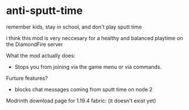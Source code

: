 # anti-sputt-time
remember kids, stay in school, and don't play sputt time

i think this mod is very neccesary for a healthy and balanced playtime on the DiamondFire server

What the mod actually does:
 - Stops you from joining via the game menu or via commands.
 
Furture features? 
 - blocks chat messages coming from sputt time on node 2


Modrinth download page for 1.19.4 fabric: (it doesn't exist yet)

